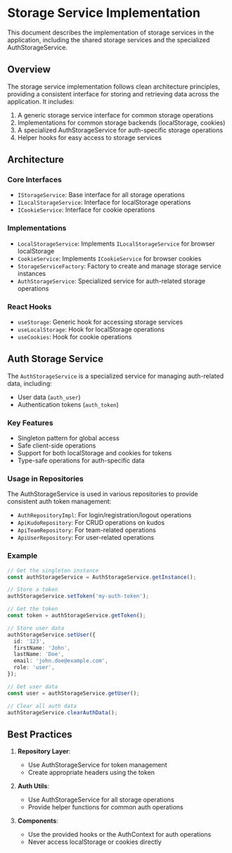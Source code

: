 # Storage Service Implementation

This document describes the implementation of storage services in the application, including the shared storage services and the specialized AuthStorageService.

## Overview

The storage service implementation follows clean architecture principles, providing a consistent interface for storing and retrieving data across the application. It includes:

1. A generic storage service interface for common storage operations
2. Implementations for common storage backends (localStorage, cookies)
3. A specialized AuthStorageService for auth-specific storage operations
4. Helper hooks for easy access to storage services

## Architecture

### Core Interfaces

- `IStorageService`: Base interface for all storage operations
- `ILocalStorageService`: Interface for localStorage operations
- `ICookieService`: Interface for cookie operations

### Implementations

- `LocalStorageService`: Implements `ILocalStorageService` for browser localStorage
- `CookieService`: Implements `ICookieService` for browser cookies
- `StorageServiceFactory`: Factory to create and manage storage service instances
- `AuthStorageService`: Specialized service for auth-related storage operations

### React Hooks

- `useStorage`: Generic hook for accessing storage services
- `useLocalStorage`: Hook for localStorage operations
- `useCookies`: Hook for cookie operations

## Auth Storage Service

The `AuthStorageService` is a specialized service for managing auth-related data, including:

- User data (`auth_user`)
- Authentication tokens (`auth_token`)

### Key Features

- Singleton pattern for global access
- Safe client-side operations
- Support for both localStorage and cookies for tokens
- Type-safe operations for auth-specific data

### Usage in Repositories

The AuthStorageService is used in various repositories to provide consistent auth token management:

- `AuthRepositoryImpl`: For login/registration/logout operations
- `ApiKudoRepository`: For CRUD operations on kudos
- `ApiTeamRepository`: For team-related operations
- `ApiUserRepository`: For user-related operations

### Example

```typescript
// Get the singleton instance
const authStorageService = AuthStorageService.getInstance();

// Store a token
authStorageService.setToken('my-auth-token');

// Get the token
const token = authStorageService.getToken();

// Store user data
authStorageService.setUser({
  id: '123',
  firstName: 'John',
  lastName: 'Doe',
  email: 'john.doe@example.com',
  role: 'user',
});

// Get user data
const user = authStorageService.getUser();

// Clear all auth data
authStorageService.clearAuthData();
```

## Best Practices

1. **Repository Layer**:

   - Use AuthStorageService for token management
   - Create appropriate headers using the token

2. **Auth Utils**:

   - Use AuthStorageService for all storage operations
   - Provide helper functions for common auth operations

3. **Components**:
   - Use the provided hooks or the AuthContext for auth operations
   - Never access localStorage or cookies directly
